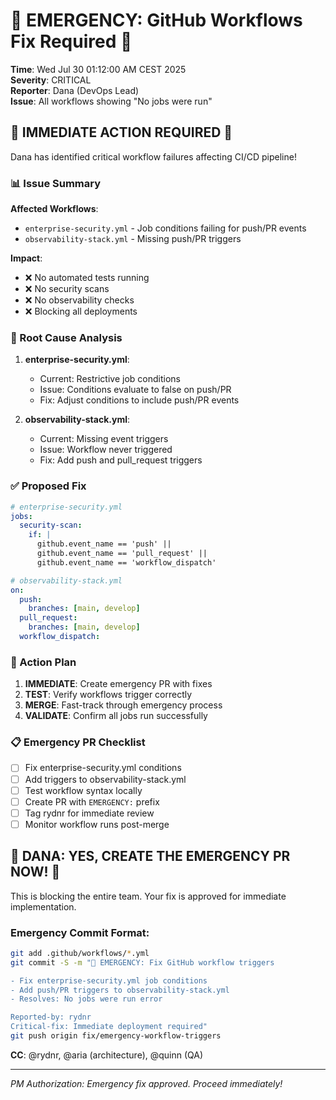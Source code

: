 # 🚨 EMERGENCY: GitHub Workflows Fix Required 🚨

**Time**: Wed Jul 30 01:12:00 AM CEST 2025  
**Severity**: CRITICAL  
**Reporter**: Dana (DevOps Lead)  
**Issue**: All workflows showing "No jobs were run"  

## 🔴 IMMEDIATE ACTION REQUIRED 🔴

Dana has identified critical workflow failures affecting CI/CD pipeline!

### 📊 Issue Summary

**Affected Workflows**:
- `enterprise-security.yml` - Job conditions failing for push/PR events
- `observability-stack.yml` - Missing push/PR triggers

**Impact**:
- ❌ No automated tests running
- ❌ No security scans
- ❌ No observability checks
- ❌ Blocking all deployments

### 🔧 Root Cause Analysis

1. **enterprise-security.yml**:
   - Current: Restrictive job conditions
   - Issue: Conditions evaluate to false on push/PR
   - Fix: Adjust conditions to include push/PR events

2. **observability-stack.yml**:
   - Current: Missing event triggers
   - Issue: Workflow never triggered
   - Fix: Add push and pull_request triggers

### ✅ Proposed Fix

```yaml
# enterprise-security.yml
jobs:
  security-scan:
    if: |
      github.event_name == 'push' || 
      github.event_name == 'pull_request' ||
      github.event_name == 'workflow_dispatch'

# observability-stack.yml  
on:
  push:
    branches: [main, develop]
  pull_request:
    branches: [main, develop]
  workflow_dispatch:
```

### 🚀 Action Plan

1. **IMMEDIATE**: Create emergency PR with fixes
2. **TEST**: Verify workflows trigger correctly
3. **MERGE**: Fast-track through emergency process
4. **VALIDATE**: Confirm all jobs run successfully

### 📋 Emergency PR Checklist

- [ ] Fix enterprise-security.yml conditions
- [ ] Add triggers to observability-stack.yml
- [ ] Test workflow syntax locally
- [ ] Create PR with `EMERGENCY:` prefix
- [ ] Tag rydnr for immediate review
- [ ] Monitor workflow runs post-merge

## 🎯 DANA: YES, CREATE THE EMERGENCY PR NOW! 🎯

This is blocking the entire team. Your fix is approved for immediate implementation.

### Emergency Commit Format:
```bash
git add .github/workflows/*.yml
git commit -S -m "🚨 EMERGENCY: Fix GitHub workflow triggers

- Fix enterprise-security.yml job conditions
- Add push/PR triggers to observability-stack.yml
- Resolves: No jobs were run error

Reported-by: rydnr
Critical-fix: Immediate deployment required"
git push origin fix/emergency-workflow-triggers
```

**CC**: @rydnr, @aria (architecture), @quinn (QA)

---
*PM Authorization: Emergency fix approved. Proceed immediately!*